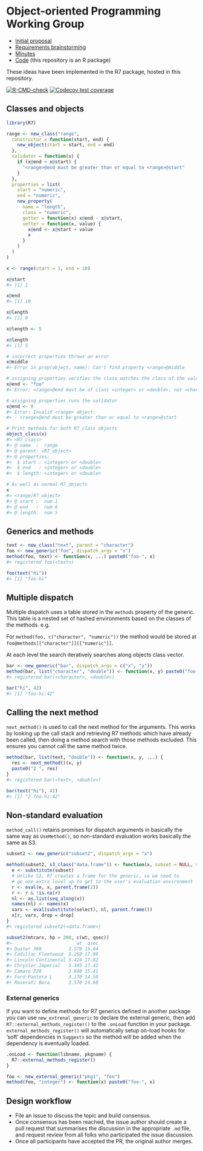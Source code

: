 
<!-- README.md is generated from README.Rmd. Please edit that file -->

# Object-oriented Programming Working Group

-   [Initial proposal](proposal/proposal.org)
-   [Requirements brainstorming](spec/requirements.md)
-   [Minutes](minutes/)
-   [Code](R/) (this repository is an R package)

These ideas have been implemented in the R7 package, hosted in this
repository.

<!-- badges: start -->

[![R-CMD-check](https://github.com/RConsortium/OOP-WG/actions/workflows/R-CMD-check.yaml/badge.svg)](https://github.com/RConsortium/OOP-WG/actions/workflows/R-CMD-check.yaml)
[![Codecov test
coverage](https://codecov.io/gh/RConsortium/OOP-WG/branch/master/graph/badge.svg)](https://codecov.io/gh/RConsortium/OOP-WG?branch=master)
<!-- badges: end -->

## Classes and objects

``` r
library(R7)

range <- new_class("range",
  constructor = function(start, end) {
    new_object(start = start, end = end)
  },
  validator = function(x) {
    if (x@end < x@start) {
      "<range>@end must be greater than or equal to <range>@start"
    }
  },
  properties = list(
    start = "numeric",
    end = "numeric",
    new_property(
      name = "length",
      class = "numeric",
      getter = function(x) x@end - x@start,
      setter = function(x, value) {
        x@end <- x@start + value
        x
      }
    )
  )
)

x <- range(start = 1, end = 10)

x@start
#> [1] 1

x@end
#> [1] 10

x@length
#> [1] 9

x@length <- 5

x@length
#> [1] 5

# incorrect properties throws an error
x@middle
#> Error in prop(object, name): Can't find property <range>@middle

# assigning properties verifies the class matches the class of the value
x@end <- "foo"
#> Error: <range>@end must be of class <integer> or <double>, not <character>

# assigning properties runs the validator
x@end <- 0
#> Error: Invalid <range> object:
#> - <range>@end must be greater than or equal to <range>@start

# Print methods for both R7_class objects
object_class(x)
#> <R7_class>
#> @ name  :  range
#> @ parent: <R7_object>
#> @ properties:
#>  $ start : <integer> or <double>
#>  $ end   : <integer> or <double>
#>  $ length: <integer> or <double>

# As well as normal R7_objects
x
#> <range/R7_object>
#> @ start :  num 1
#> @ end   :  num 6
#> @ length:  num 5
```

## Generics and methods

``` r
text <- new_class("text", parent = "character")
foo <- new_generic("foo", dispatch_args = "x")
method(foo, text) <- function(x, ...) paste0("foo-", x)
#> registered foo(<text>)

foo(text("hi"))
#> [1] "foo-hi"
```

## Multiple dispatch

Multiple dispatch uses a table stored in the `methods` property of the
generic. This table is a nested set of hashed environments based on the
classes of the methods. e.g.

For `method(foo, c("character", "numeric"))` the method would be stored
at `foo@methods[["character"]][["numeric"]]`.

At each level the search iteratively searches along objects class
vector.

``` r
bar <- new_generic("bar", dispatch_args = c("x", "y"))
method(bar, list("character", "double")) <- function(x, y) paste0("foo-", x, ":", y)
#> registered bar(<character>, <double>)

bar("hi", 42)
#> [1] "foo-hi:42"
```

## Calling the next method

`next_method()` is used to call the next method for the arguments. This
works by looking up the call stack and retrieving R7 methods which have
already been called, then doing a method search with those methods
excluded. This ensures you cannot call the same method twice.

``` r
method(bar, list(text, "double")) <- function(x, y, ...) {
  res <- next_method()(x, y)
  paste0("2 ", res)
}
#> registered bar(<text>, <double>)

bar(text("hi"), 42)
#> [1] "2 foo-hi:42"
```

## Non-standard evaluation

`method_call()` retains promises for dispatch arguments in basically the
same way as `UseMethod()`, so non-standard evaluation works basically
the same as S3.

``` r
subset2 <- new_generic("subset2", dispatch_args = "x")

method(subset2, s3_class("data.frame")) <- function(x, subset = NULL, select = NULL, drop = FALSE) {
  e <- substitute(subset)
  # Unlike S3, R7 creates a frame for the generic, so we need to
  # go one extra level up to get to the user's evaluation environment
  r <- eval(e, x, parent.frame(2))
  r <- r & !is.na(r)
  nl <- as.list(seq_along(x))
  names(nl) <- names(x)
  vars <- eval(substitute(select), nl, parent.frame())
  x[r, vars, drop = drop]
}
#> registered subset2(<data.frame>)

subset2(mtcars, hp > 200, c(wt, qsec))
#>                        wt  qsec
#> Duster 360          3.570 15.84
#> Cadillac Fleetwood  5.250 17.98
#> Lincoln Continental 5.424 17.82
#> Chrysler Imperial   5.345 17.42
#> Camaro Z28          3.840 15.41
#> Ford Pantera L      3.170 14.50
#> Maserati Bora       3.570 14.60
```

### External generics

If you want to define methods for R7 generics defined in another package
you can use `new_extrenal_generic` to declare the external generic, then
add `R7::external_methods_register()` to the `.onLoad` function in your
package. `external_methods_register()` will automatically setup on-load
hooks for ‘soft’ dependencies in `Suggests` so the method will be added
when the dependency is eventually loaded.

``` r
.onLoad <- function(libname, pkgname) {
  R7::external_methods_register()
}

foo <- new_external_generic("pkg1", "foo")
method(foo, "integer") <- function(x) paste0("foo-", x)
```

## Design workflow

-   File an issue to discuss the topic and build consensus.
-   Once consensus has been reached, the issue author should create a
    pull request that summarises the discussion in the appropriate `.md`
    file, and request review from all folks who participated the issue
    discussion.
-   Once all participants have accepted the PR, the original author
    merges.
